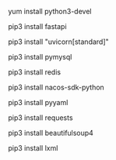yum install python3-devel

pip3 install fastapi

pip3 install "uvicorn[standard]"

pip3 install pymysql

pip3 install redis

pip3 install nacos-sdk-python

pip3 install pyyaml

pip3 install requests

pip3 install beautifulsoup4

pip3 install lxml
